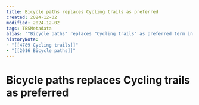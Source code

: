 ```yaml
---
title: Bicycle paths replaces Cycling trails as preferred
created: 2024-12-02
modified: 2024-12-02
tags: TBSMetadata
alias: '"Bicycle paths" replaces "Cycling trails" as preferred term in November 2007.'
historyNote:
- "[[4789 Cycling trails]]"
- "[[2016 Bicycle paths]]"
---
```

# Bicycle paths replaces Cycling trails as preferred
